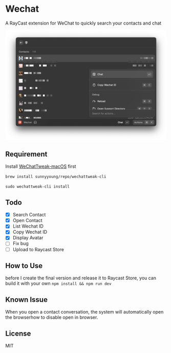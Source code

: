# Wechat

A RayCast extension for WeChat to quickly search your contacts and chat

![wechat](./assets/showcase.png)

## Requirement

Install [WeChatTweak-macOS](https://github.com/Sunnyyoung/WeChatTweak-macOS) first

`brew install sunnyyoung/repo/wechattweak-cli`

`sudo wechattweak-cli install`

## Todo

- [x] Search Contact
- [x] Open Contact
- [x] List Wechat ID
- [x] Copy Wechat ID
- [x] Display Avatar
- [ ] Fix bug
- [ ] Upload to Raycast Store

## How to Use

before I create the final version and release it to Raycast Store,
you can build it with your own
`npm install && npm run dev`

## Known Issue

When you open a contact conversation, the system will automatically open the browserhow to disable open in browser.

## License

MIT
